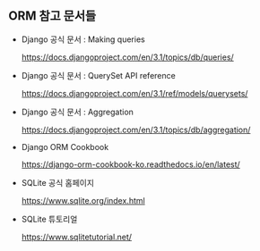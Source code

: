 ## ORM 참고 문서들

- Django 공식 문서 : Making queries

  https://docs.djangoproject.com/en/3.1/topics/db/queries/

- Django 공식 문서 : QuerySet API reference

  https://docs.djangoproject.com/en/3.1/ref/models/querysets/

- Django 공식 문서 : Aggregation

  https://docs.djangoproject.com/en/3.1/topics/db/aggregation/

- Django ORM Cookbook

  https://django-orm-cookbook-ko.readthedocs.io/en/latest/

- SQLite 공식 홈페이지

  https://www.sqlite.org/index.html

- SQLite 튜토리얼

  https://www.sqlitetutorial.net/